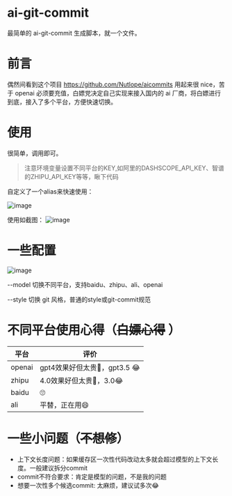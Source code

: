 # ai-git-commit
最简单的 ai-git-commit 生成脚本，就一个文件。

# 前言
偶然间看到这个项目 https://github.com/Nutlope/aicommits 用起来很 nice，苦于 openai 必须要充值，白嫖党决定自己实现来接入国内的 ai 厂商，将白嫖进行到底，接入了多个平台，方便快速切换。


# 使用
很简单，调用即可。

> 注意环境变量设置不同平台的KEY,如阿里的DASHSCOPE_API_KEY、智谱的ZHIPU_API_KEY等等，瞅下代码

自定义了一个alias来快速使用：

![image](https://github.com/KelinTan/ai-git-commit/assets/23694073/f122013f-502b-4853-9fcc-6a82c7d422d6)


使用如截图：
![image](https://github.com/KelinTan/ai-git-commit/assets/23694073/d4b4a160-ea65-4b93-a60c-226d2313f48e)

# 一些配置
![image](https://github.com/KelinTan/ai-git-commit/assets/23694073/059690c2-fb65-4084-b69d-587db9b8ce6f)

--model 切换不同平台，支持baidu、zhipu、ali、openai

--style 切换 git 风格，普通的style或git-commit规范

# 不同平台使用心得（~~白嫖心得~~ ）

| 平台      | 评价 |
| ----------- | ----------- |
|  openai      | gpt4效果好但太贵🥰，gpt3.5 😂       |
|  zhipu   | 4.0效果好但太贵🥰，3.0😂        |
|  baidu   | 🙄        |
|  ali   | 平替，正在用😄        |

# 一些小问题（~~不想修~~）

- 上下文长度问题：如果缓存区一次性代码改动太多就会超过模型的上下文长度。一般建议拆分commit
- commit不符合要求：肯定是模型的问题，不是我的问题
- 想要一次性多个候选commit: 太麻烦，建议试多次😂 


